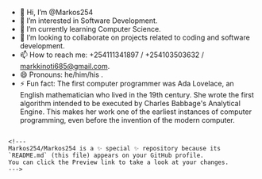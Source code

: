 - 👋 Hi, I’m @Markos254
- 👀 I’m interested in Software Development.
- 🌱 I’m currently learning Computer Science.
- 💞️ I’m looking to collaborate on projects related to coding and software development.
- 📫 How to reach me: +254111341897 / +254103503632 / markkinoti685@gmail.com.
- 😄 Pronouns: he/him/his .
- ⚡ Fun fact: The first computer programmer was Ada Lovelace, an English mathematician who lived in the 19th century. She wrote the first algorithm intended to be executed by Charles Babbage's Analytical Engine. This makes her work one of the earliest instances of computer programming, even before the invention of the modern computer.
```dern computer. ...

<!---
Markos254/Markos254 is a ✨ special ✨ repository because its `README.md` (this file) appears on your GitHub profile.
You can click the Preview link to take a look at your changes.
--->

